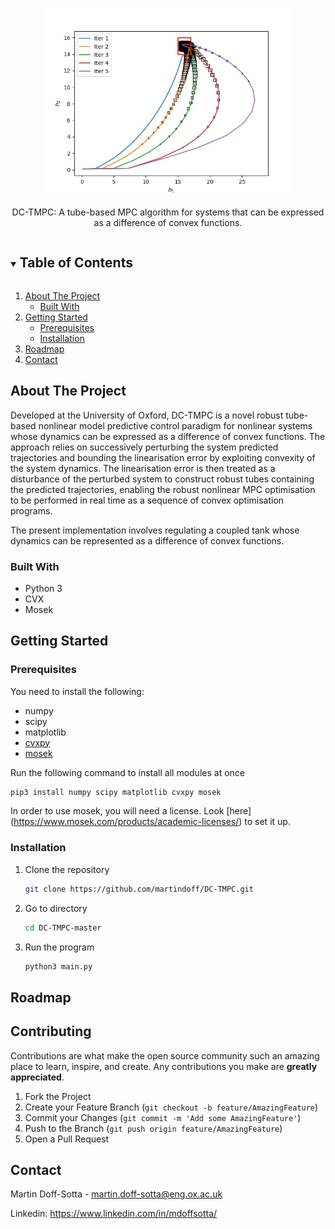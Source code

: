 <!-- PROJECT LOGO -->
<br />
<p align="center">
   <img src="https://github.com/martindoff/DC-TMPC/blob/master/plot/tmpc-traj.jpg" alt="Logo" width="400" height="300">
  <p align="center">
   DC-TMPC: A tube-based MPC algorithm for systems that can be expressed as a difference of convex functions. 
    <br />  
  </p>
</p>



<!-- TABLE OF CONTENTS -->
<details open="open">
  <summary><h2 style="display: inline-block">Table of Contents</h2></summary>
  <ol>
    <li>
      <a href="#about-the-project">About The Project</a>
      <ul>
        <li><a href="#built-with">Built With</a></li>
      </ul>
    </li>
    <li>
      <a href="#getting-started">Getting Started</a>
      <ul>
        <li><a href="#prerequisites">Prerequisites</a></li>
        <li><a href="#installation">Installation</a></li>
      </ul>
    </li>
    <li><a href="#roadmap">Roadmap</a></li>
    <li><a href="#contact">Contact</a></li>
  </ol>
</details>



<!-- ABOUT THE PROJECT -->
## About The Project

Developed at the University of Oxford, DC-TMPC is a novel robust tube-based nonlinear model 
predictive control paradigm for nonlinear systems whose dynamics can be expressed as a difference of convex functions. 
The approach relies on successively perturbing the system predicted trajectories and bounding
the linearisation error by exploiting convexity of the system dynamics. The linearisation error is then treated as a
disturbance of the perturbed system to construct robust tubes containing the predicted trajectories, enabling the
robust nonlinear MPC optimisation to be performed in real time as a sequence of convex optimisation programs. 

The present implementation involves regulating a coupled tank whose dynamics can be represented as a difference of convex functions. 

### Built With

* Python 3
* CVX
* Mosek



<!-- GETTING STARTED -->
## Getting Started


### Prerequisites

You need to install the following:
* numpy
* scipy
* matplotlib
* [cvxpy](https://www.cvxpy.org/install/index.html)
* [mosek](https://www.mosek.com/downloads/)

Run the following command to install all modules at once

   ```sh
   pip3 install numpy scipy matplotlib cvxpy mosek
   ```

In order to use mosek, you will need a license. Look [here] (https://www.mosek.com/products/academic-licenses/) to set it up. 

### Installation

1. Clone the repository
   ```sh
   git clone https://github.com/martindoff/DC-TMPC.git
   ```
2. Go to directory 
   ```sh
   cd DC-TMPC-master
   ```
3. Run the program
   ```sh
   python3 main.py
   ```

<!-- ROADMAP -->
## Roadmap


<!-- CONTRIBUTING -->
## Contributing

Contributions are what make the open source community such an amazing place to learn, inspire, and create. Any contributions you make are **greatly appreciated**.

1. Fork the Project
2. Create your Feature Branch (`git checkout -b feature/AmazingFeature`)
3. Commit your Changes (`git commit -m 'Add some AmazingFeature'`)
4. Push to the Branch (`git push origin feature/AmazingFeature`)
5. Open a Pull Request

<!-- CONTACT -->
## Contact

Martin Doff-Sotta - martin.doff-sotta@eng.ox.ac.uk

Linkedin: https://www.linkedin.com/in/mdoffsotta/



<!-- MARKDOWN LINKS & IMAGES -->
<!-- https://www.markdownguide.org/basic-syntax/#reference-style-links -->
[contributors-shield]: https://img.shields.io/github/contributors/github_username/repo.svg?style=for-the-badge
[contributors-url]: https://github.com/github_username/repo/graphs/contributors
[forks-shield]: https://img.shields.io/github/forks/github_username/repo.svg?style=for-the-badge
[forks-url]: https://github.com/github_username/repo/network/members
[stars-shield]: https://img.shields.io/github/stars/github_username/repo.svg?style=for-the-badge
[stars-url]: https://github.com/github_username/repo/stargazers
[issues-shield]: https://img.shields.io/github/issues/github_username/repo.svg?style=for-the-badge
[issues-url]: https://github.com/github_username/repo/issues
[license-shield]: https://img.shields.io/github/license/github_username/repo.svg?style=for-the-badge
[license-url]: https://github.com/github_username/repo/blob/master/LICENSE.txt
[linkedin-shield]: https://img.shields.io/badge/-LinkedIn-black.svg?style=for-the-badge&logo=linkedin&colorB=555
[linkedin-url]: https://linkedin.com/in/github_username
